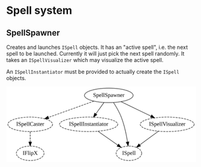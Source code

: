 # Spell system

## SpellSpawner

Creates and launches `ISpell` objects. It has an "active spell", i.e. the next
spell to be launched. Currently it will just pick the next spell randomly. It takes an
`ISpellVisualizer` which may visualize the active spell.

An `ISpellInstantiator` must be provided to actually create the `ISpell` objects.

![Spell spawner](SpellSpawner.svg)
